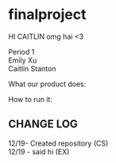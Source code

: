 finalproject
============

HI CAITLIN
omg hai <3

Period 1 <br>
Emily Xu <br>
Caitlin Stanton <br>

What our product does:

How to run it:

<h2> CHANGE LOG </h2>
12/19- Created repository (CS) <br>
12/19 - said hi (EX)

